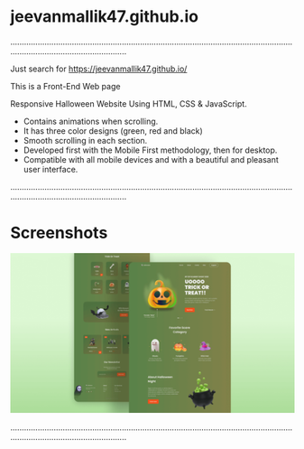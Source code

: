 # jeevanmallik47.github.io
...............................................................................................................................................................................

Just search for https://jeevanmallik47.github.io/

This is a Front-End Web page

Responsive Halloween Website Using HTML, CSS & JavaScript.
- Contains animations when scrolling.
- It has three color designs (green, red and black)
- Smooth scrolling in each section.
- Developed first with the Mobile First methodology, then for desktop.
- Compatible with all mobile devices and with a beautiful and pleasant user interface.

...............................................................................................................................................................................

# Screenshots

![Screenshot 1](https://github.com/jeevanmallik47/jeevanmallik47.github.io/blob/main/preview.png)

...............................................................................................................................................................................
